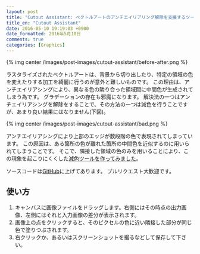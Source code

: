 ```yaml
---
layout: post
title: "Cutout Assistant: ベクトルアートのアンチエイリアリング解除を支援するツール"
title_en: "Cutout Assistant"
date: 2016-05-10 19:19:03 +0900
date_formatted: 2016年5月10日
comments: true
categories: [Graphics]
---
```



{% img center /images/post-images/cutout-assistant/before-after.png %}

ラスタライズされたベクトルアートは、背景から切り出したり、特定の領域の色を変えたりする加工を綺麗に行うのが意外と難しいものです。
この理由は、アンチエイリアシングにより、異なる色の隣り合った領域間に中間色が生成されてしまう為です。
グラデーションの存在も邪魔になります。
解決法の一つはアンチエイリアシングを解除をすることで、その方法の一つは減色を行うことですが、あまり良い結果にはなりません(下図)。

{% img center /images/post-images/cutout-assistant/bad.png %}

アンチエイリアシングにより上部のエッジが数段階の色で表現されてしまっています。
この原因は、ある箇所の色が離れた箇所の中間色を近似するのに用いられてしまうことです。
そこで、隣接した領域の色のみを用いることにより、この現象を起こりにくくした[減色ツールを作ってみました](https://cdn.rawgit.com/yvt/cutout-assistant/0.1.0/index.html)。

ソースコードは[GitHub](https://github.com/yvt/cutout-assistant)に上げてあります。
プルリクエスト大歓迎です。

使い方
------

1. キャンバスに画像ファイルをドラッグします。右側にはその時点の出力画像、左側にはそれと入力画像の差分が表示されます。
2. 画像上の点をクリックすると、そのピクセルの色に近い隣接した部分が同じ色で塗りつぶされます。
3. 右クリックか、あるいはスクリーンショットを撮るなどして保存して下さい。

